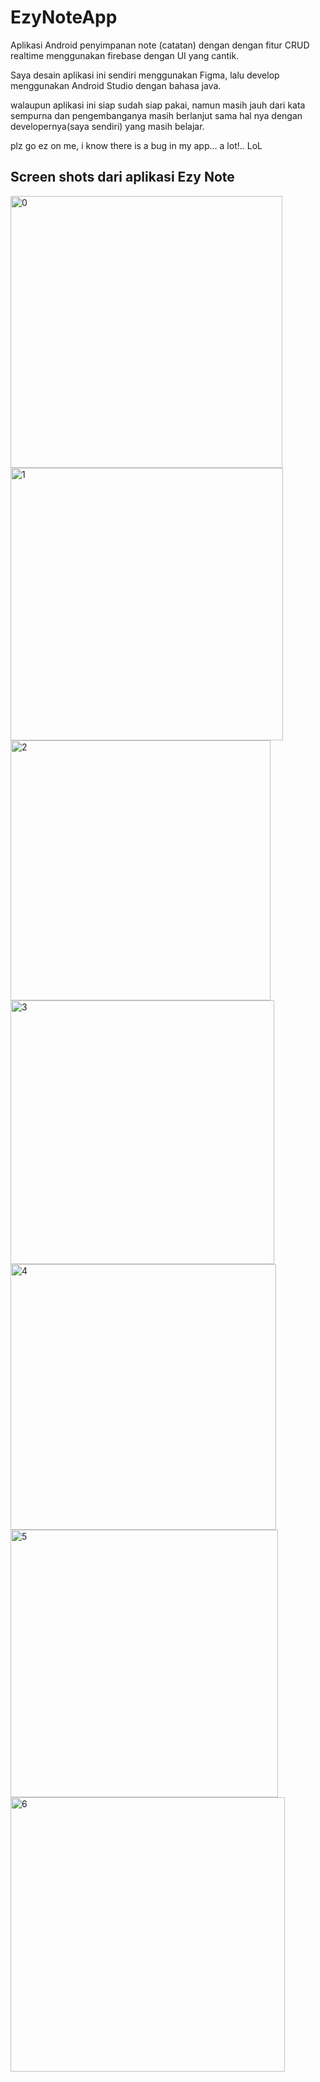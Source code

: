 # EzyNoteApp
Aplikasi Android penyimpanan note (catatan) dengan dengan fitur CRUD realtime menggunakan firebase dengan UI yang cantik.

Saya desain aplikasi ini sendiri menggunakan Figma, lalu develop menggunakan Android Studio dengan bahasa java.

walaupun aplikasi ini siap sudah siap pakai, namun masih jauh dari kata sempurna dan pengembanganya masih berlanjut sama hal nya dengan developernya(saya sendiri) yang masih belajar.

plz go ez on me, i know there is a bug in my app... a lot!.. LoL

## Screen shots dari aplikasi Ezy Note
<img width="435" alt="0" src="https://user-images.githubusercontent.com/55912199/84758090-959b7e80-aff7-11ea-85f2-d3b95729221b.png">
<img width="436" alt="1" src="https://user-images.githubusercontent.com/55912199/84758103-9b915f80-aff7-11ea-90b2-8fb9391dad12.png">
<img width="416" alt="2" src="https://user-images.githubusercontent.com/55912199/84758108-9c29f600-aff7-11ea-8f33-9658566c44df.png">
<img width="422" alt="3" src="https://user-images.githubusercontent.com/55912199/84758112-9d5b2300-aff7-11ea-9a7a-b0ceb5eea5a9.png">
<img width="425" alt="4" src="https://user-images.githubusercontent.com/55912199/84758113-9df3b980-aff7-11ea-96f4-f1ee74f04a66.png">
<img width="428" alt="5" src="https://user-images.githubusercontent.com/55912199/84758114-9e8c5000-aff7-11ea-8df9-691918b3948a.png">
<img width="439" alt="6" src="https://user-images.githubusercontent.com/55912199/84758118-9f24e680-aff7-11ea-97a6-d12828f21b6f.png">
